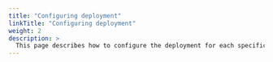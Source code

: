 ```yaml
---
title: "Configuring deployment"
linkTitle: "Configuring deployment"
weight: 2
description: >
  This page describes how to configure the deployment for each specific application kind.
---
```

